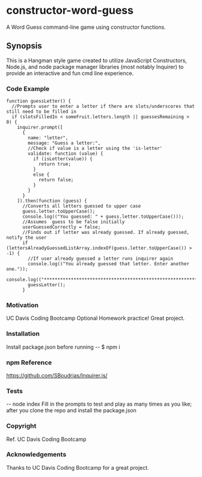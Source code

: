 # constructor-word-guess
A Word Guess command-line game using constructor functions.

## Synopsis
This is a Hangman style game created to utilize JavaScript Constructors, Node.js, and node package manager libraries (most notably Inquirer) to provide an interactive and fun cmd line experience. 

### Code Example

```
function guessLetter() {
  //Prompts user to enter a letter if there are slots/underscores that still need to be filled in
  if (slotsFilledIn < someFruit.letters.length || guessesRemaining > 0) {
    inquirer.prompt([
      {
        name: "letter",
        message: "Guess a letter:",
        //Check if value is a letter using the 'is-letter'
        validate: function (value) {
          if (isLetter(value)) {
            return true;
          }
          else {
            return false;
          }
        }
      }
    ]).then(function (guess) {
      //Converts all letters guessed to upper case
      guess.letter.toUpperCase();
      console.log(("You guessed: " + guess.letter.toUpperCase()));
      //Assumes  guess to be false initially
      userGuessedCorrectly = false;
      //Finds out if letter was already guessed. If already guessed, notify the user
      if (lettersAlreadyGuessedListArray.indexOf(guess.letter.toUpperCase()) > -1) {
        //If user already guessed a letter runs inquirer again
        console.log(("You already guessed that letter. Enter another one."));
        console.log(("*****************************************************************************"));
        guessLetter();
      }

```
### Motivation
UC Davis Coding Bootcamp Optional Homework practice! Great project. 

### Installation
Install package.json before running
-- $ npm i

### npm Reference
https://github.com/SBoudrias/Inquirer.js/

### Tests
-- node index
Fill in the prompts to test and play as many times as you like; after you clone the repo and install the package.json

### Copyright
Ref. UC Davis Coding Bootcamp

### Acknowledgements
Thanks to UC Davis Coding Bootcamp for a great project. 
